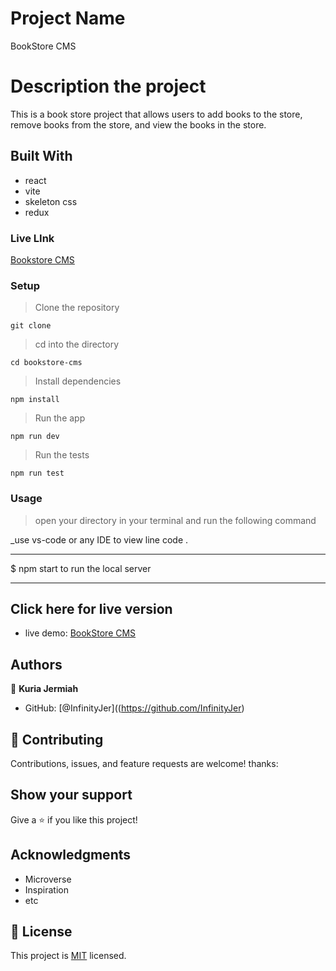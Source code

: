 # Project Name

BookStore CMS

# Description the project

This is a book store project that allows users to add books to the store, remove books from the store, and view the books in the store.

## Built With

- react
- vite
- skeleton css
- redux

### Live LInk
[Bookstore CMS](https://bookstorecmsreact.netlify.app/)

### Setup

> Clone the repository
  
    git clone
    
> cd into the directory
    
    
    cd bookstore-cms
  
> Install dependencies
    
   
    npm install
  
> Run the app
    
    
    npm run dev
   
> Run the tests
    
  
    npm run test
  

### Usage

> open your directory in your terminal and run the following command

\_use vs-code or any IDE to view line code .

---

$ npm start to run the local server

---

## Click here for live version

- live demo: [BookStore CMS](https://bookstorecmsreact.netlify.app/)

## Authors

👤 **Kuria Jermiah**

- GitHub: [@InfinityJer]((https://github.com/InfinityJer)

## 🤝 Contributing

Contributions, issues, and feature requests are welcome!
thanks:

## Show your support

Give a ⭐️ if you like this project!

## Acknowledgments

- Microverse
- Inspiration
- etc

## 📝 License

This project is [MIT](./MIT.md) licensed.
